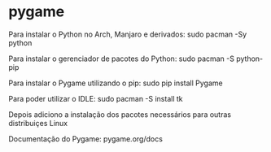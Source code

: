 # pygame

Para instalar o Python no Arch, Manjaro e derivados:
sudo pacman -Sy python

Para instalar o gerenciador de pacotes do Python:
sudo pacman -S python-pip

Para instalar o Pygame utilizando o pip:
sudo pip install Pygame

Para poder utilizar o IDLE:
sudo pacman -S install tk

Depois adiciono a instalação dos pacotes necessários para outras distribuiçes Linux

Documentação do Pygame:
pygame.org/docs
